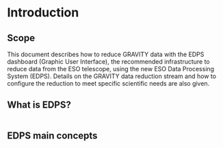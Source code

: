 # Introduction

## Scope

This document describes how to reduce GRAVITY data with the EDPS dashboard (Graphic User
Interface), the recommended infrastructure to reduce data from the ESO
telescope, using the new ESO Data Processing System (EDPS).
Details on the GRAVITY data reduction stream and how to configure the reduction to meet 
specific scientific needs are also given.



## What is EDPS?

```{include} ../common/what_is_edps.md
```

## EDPS main concepts

```{include} ../common/main_concepts.md
```